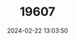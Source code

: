 ---
title: "19607"
category: "Rhipidomys couesi"
draft: false
date: 2024-02-22 13:03:50
languages:
  English: ["Coues's Climbing Mouse"]
---